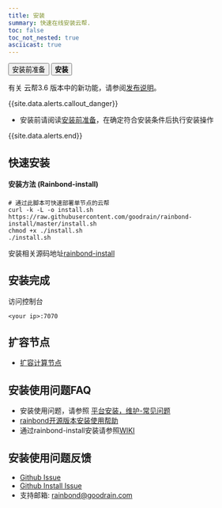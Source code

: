 ```yaml
---
title: 安装
summary: 快速在线安装云帮.
toc: false
toc_not_nested: true
asciicast: true
---
```


<div class="filters filters-big clearfix">
    <a href="before-installation.html"><button class="filter-button ">安装前准备</button></a>
    <a href="online-installation.html"><button class="filter-button current"><strong>安装</strong></button></a>
</div>

有关 云帮3.6 版本中的新功能，请参阅[发布说明](roadmap.html)。

{{site.data.alerts.callout_danger}}

- 安装前请阅读[安装前准备](before-installation.html)，在确定符合安装条件后执行安装操作

{{site.data.alerts.end}}

## 快速安装

#### 安装方法 (Rainbond-install)

```
# 通过此脚本可快速部署单节点的云帮
curl -k -L -o install.sh  https://raw.githubusercontent.com/goodrain/rainbond-install/master/install.sh
chmod +x ./install.sh
./install.sh
```
安装相关源码地址[rainbond-install](https://github.com/goodrain/rainbond-install)

<!--
#### 方案方法二(GAOps)

```
# 通过此脚本可快速部署单节点的云帮
bash <(curl -s http://repo.goodrain.com/install/3.5/start.sh)
```
-->

## 安装完成

访问控制台

`<your ip>:7070`

## 扩容节点

- [扩容计算节点](/docs/stable/platform-maintenance/add-compute-node/install-command.html)

## 安装使用问题FAQ

- 安装使用问题，请参照 [平台安装，维护-常见问题](/docs/stable/FAQs/install-maintenance-faqs.html)
- [rainbond开源版本安装使用帮助](https://t.goodrain.com/t/rainbond/359)
- 通过rainbond-install安装请参照[WIKI](https://github.com/goodrain/rainbond-install/wiki)

## 安装使用问题反馈

- [Github Issue](https://github.com/goodrain/rainbond/issues/new)
- [Github Install Issue](https://github.com/goodrain/rainbond-install/issues/new)
- 支持邮箱: rainbond@goodrain.com
